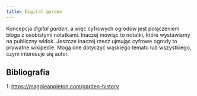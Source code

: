 ```yaml
---
title: Digital garden
---
```


Koncepcja _digital garden_, a więc cyfrowych ogrodów jest połączeniem bloga z osobistymi notatkami. Inaczej mówiąc to notatki, które wystawiamy na publiczny widok. Jeszcze inaczej rzecz ujmując cyfrowe ogrody to prywatne wikipedie. Mogą one dotyczyć wąskiego tematu lub wszystkiego, czym interesuje się autor. 

## Bibliografia
1: https://maggieappleton.com/garden-history






